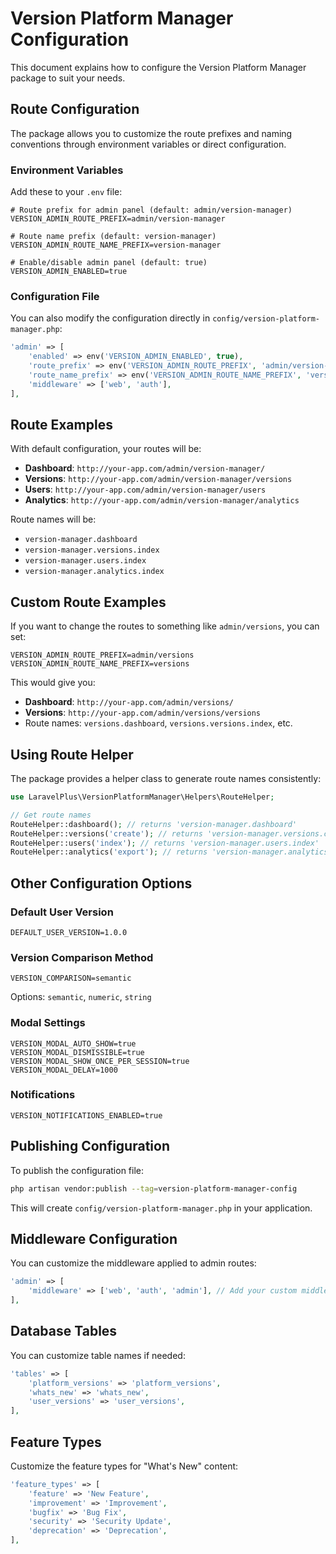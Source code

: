 # Version Platform Manager Configuration

This document explains how to configure the Version Platform Manager package to suit your needs.

## Route Configuration

The package allows you to customize the route prefixes and naming conventions through environment variables or direct configuration.

### Environment Variables

Add these to your `.env` file:

```env
# Route prefix for admin panel (default: admin/version-manager)
VERSION_ADMIN_ROUTE_PREFIX=admin/version-manager

# Route name prefix (default: version-manager)
VERSION_ADMIN_ROUTE_NAME_PREFIX=version-manager

# Enable/disable admin panel (default: true)
VERSION_ADMIN_ENABLED=true
```

### Configuration File

You can also modify the configuration directly in `config/version-platform-manager.php`:

```php
'admin' => [
    'enabled' => env('VERSION_ADMIN_ENABLED', true),
    'route_prefix' => env('VERSION_ADMIN_ROUTE_PREFIX', 'admin/version-manager'),
    'route_name_prefix' => env('VERSION_ADMIN_ROUTE_NAME_PREFIX', 'version-manager'),
    'middleware' => ['web', 'auth'],
],
```

## Route Examples

With default configuration, your routes will be:

- **Dashboard**: `http://your-app.com/admin/version-manager/`
- **Versions**: `http://your-app.com/admin/version-manager/versions`
- **Users**: `http://your-app.com/admin/version-manager/users`
- **Analytics**: `http://your-app.com/admin/version-manager/analytics`

Route names will be:
- `version-manager.dashboard`
- `version-manager.versions.index`
- `version-manager.users.index`
- `version-manager.analytics.index`

## Custom Route Examples

If you want to change the routes to something like `admin/versions`, you can set:

```env
VERSION_ADMIN_ROUTE_PREFIX=admin/versions
VERSION_ADMIN_ROUTE_NAME_PREFIX=versions
```

This would give you:
- **Dashboard**: `http://your-app.com/admin/versions/`
- **Versions**: `http://your-app.com/admin/versions/versions`
- Route names: `versions.dashboard`, `versions.versions.index`, etc.

## Using Route Helper

The package provides a helper class to generate route names consistently:

```php
use LaravelPlus\VersionPlatformManager\Helpers\RouteHelper;

// Get route names
RouteHelper::dashboard(); // returns 'version-manager.dashboard'
RouteHelper::versions('create'); // returns 'version-manager.versions.create'
RouteHelper::users('index'); // returns 'version-manager.users.index'
RouteHelper::analytics('export'); // returns 'version-manager.analytics.export'
```

## Other Configuration Options

### Default User Version
```env
DEFAULT_USER_VERSION=1.0.0
```

### Version Comparison Method
```env
VERSION_COMPARISON=semantic
```
Options: `semantic`, `numeric`, `string`

### Modal Settings
```env
VERSION_MODAL_AUTO_SHOW=true
VERSION_MODAL_DISMISSIBLE=true
VERSION_MODAL_SHOW_ONCE_PER_SESSION=true
VERSION_MODAL_DELAY=1000
```

### Notifications
```env
VERSION_NOTIFICATIONS_ENABLED=true
```

## Publishing Configuration

To publish the configuration file:

```bash
php artisan vendor:publish --tag=version-platform-manager-config
```

This will create `config/version-platform-manager.php` in your application.

## Middleware Configuration

You can customize the middleware applied to admin routes:

```php
'admin' => [
    'middleware' => ['web', 'auth', 'admin'], // Add your custom middleware
],
```

## Database Tables

You can customize table names if needed:

```php
'tables' => [
    'platform_versions' => 'platform_versions',
    'whats_new' => 'whats_new',
    'user_versions' => 'user_versions',
],
```

## Feature Types

Customize the feature types for "What's New" content:

```php
'feature_types' => [
    'feature' => 'New Feature',
    'improvement' => 'Improvement',
    'bugfix' => 'Bug Fix',
    'security' => 'Security Update',
    'deprecation' => 'Deprecation',
],
``` 